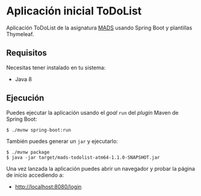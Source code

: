 # Aplicación inicial ToDoList

Aplicación ToDoList de la asignatura [MADS](https://cvnet.cpd.ua.es/Guia-Docente/GuiaDocente/Index?wcodest=C203&wcodasi=34037&wlengua=es&scaca=2019-20) usando Spring Boot y plantillas Thymeleaf.

## Requisitos

Necesitas tener instalado en tu sistema:

- Java 8

## Ejecución

Puedes ejecutar la aplicación usando el _goal_ `run` del _plugin_ Maven 
de Spring Boot:

```
$ ./mvnw spring-boot:run 
```   

También puedes generar un `jar` y ejecutarlo:

```
$ ./mvnw package
$ java -jar target/mads-todolist-atm64-1.1.0-SNAPSHOT.jar 
```

Una vez lanzada la aplicación puedes abrir un navegador y probar la página de inicio accediendo a:

- [http://localhost:8080/login](http://localhost:8080/login)
